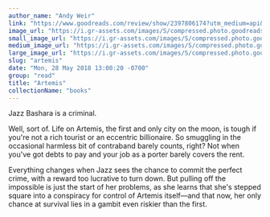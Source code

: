 ```yaml
---
author_name: "Andy Weir"
link: "https://www.goodreads.com/review/show/2397806174?utm_medium=api&utm_source=rss"
image_url: "https://i.gr-assets.com/images/S/compressed.photo.goodreads.com/books/1494267056l/35097545._SY75_.jpg"
small_image_url: "https://i.gr-assets.com/images/S/compressed.photo.goodreads.com/books/1494267056l/35097545._SY75_.jpg"
medium_image_url: "https://i.gr-assets.com/images/S/compressed.photo.goodreads.com/books/1494267056l/35097545._SX98_.jpg"
large_image_url: "https://i.gr-assets.com/images/S/compressed.photo.goodreads.com/books/1494267056l/35097545._SY475_.jpg"
slug: "artemis"
date: "Mon, 28 May 2018 13:00:20 -0700"
group: "read"
title: "Artemis"
collectionName: "books"
---
```

Jazz Bashara is a criminal.  
  
Well, sort of. Life on Artemis, the first and only city on the moon, is tough if you're not a rich tourist or an eccentric billionaire. So smuggling in the occasional harmless bit of contraband barely counts, right? Not when you've got debts to pay and your job as a porter barely covers the rent.  
  
Everything changes when Jazz sees the chance to commit the perfect crime, with a reward too lucrative to turn down. But pulling off the impossible is just the start of her problems, as she learns that she's stepped square into a conspiracy for control of Artemis itself—and that now, her only chance at survival lies in a gambit even riskier than the first.